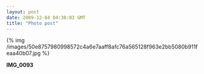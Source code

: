 ```yaml
---
layout: post
date: 2009-12-04 04:38:03 GMT
title: "Photo post"
---
```

{% img /images/50e8757980998572c4a6e7aaff8afc76a565128f963e2bb5080b911feaa40b07.jpg %}

<b>IMG_0093</b>